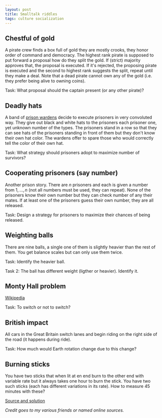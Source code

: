 ```yaml
---
layout: post
title: Smalltalk riddles
tags: culture socialization
---
```


## Chestful of gold

A pirate crew finds a box full of gold they are mostly crooks, they honor order
of command and democracy.
The highest rank pirate is supposed to put forward a proposal how do they split
the gold. If (strict) majority approves that, the proposal is executed. If
it's rejected, the proposing pirate is executed and the second to highest rank
suggests the split, repeat until they make a deal.
Note that a dead pirate cannot own any of the gold (i.e. they prefer being
alive to owning coins).

Task: What proposal should the captain present (or any other pirate)?


## Deadly hats

A band of
[prison wardens](https://en.wikipedia.org/wiki/Stanford_prison_experiment)
decide to execute prisoners in very convoluted way. They give out black and
white hats to the prisoners each prisoner one, yet unknown number of the types.
The prisoners stand in a row so that they can see hats of the prisoners
standing in front of them but they don't know their own hat color.
The wardens offer to spare those who would correctly tell the color of their
own hat.

Task: What strategy should prisoners adopt to maximize number of survivors?


## Cooperating prisoners (say number)

Another prison story. There are $n$ prisoners and each is given a number from
$1,...,n$ (not all numbers must be used, they can repeat). None of the
prisoners know their own number but they can check number of any their mates.
If at least one of the prisoners guess their own number, they are all released.

Task: Design a strategy for prisoners to maximize their chances of being
released.

## Weighting balls

There are nine balls, a single one of them is slightly heavier than the rest of
them. You get balance scales but can only use them twice.

Task: Identify the heavier ball.

Task 2: The ball has different weight (ligther or heavier). Identify it.

## Monty Hall problem

[Wikipedia](https://en.wikipedia.org/wiki/Monty_Hall_problem)

Task: To switch or not to switch?

## British impact

All cars in the Great Britain switch lanes and begin riding on the right side
of the road (it happens during ride).

Task: How much would Earth rotation change due to this change?

## Burning sticks

You have two sticks that when lit at en end burn to the other end with variable
rate but it always takes one hour to burn the stick. You have two such sticks
(each has different variations in its rate). How to measure 45 minutes with
these?

[Source and solution](https://www.youtube.com/watch?v=VvqajwOOmpM)

*Credit goes to my various friends or named online sources.*

